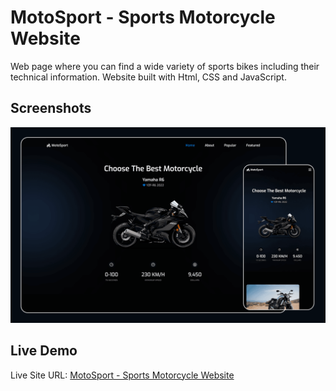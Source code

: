 # MotoSport - Sports Motorcycle Website

Web page where you can find a wide variety of sports bikes including their technical information. Website built with Html, CSS and JavaScript.


## Screenshots

![Screenshot](./assets/img/screenshot-motosport.png "Desktop and Mobile Screenshot")


## Live Demo

Live Site URL: [MotoSport - Sports Motorcycle Website](https://jessarthuro.github.io/motosport/)